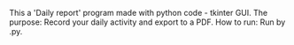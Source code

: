 This a 'Daily report' program made with python code - tkinter GUI.
The purpose: Record your daily activity and export to a PDF.
How to run: Run by .py.

